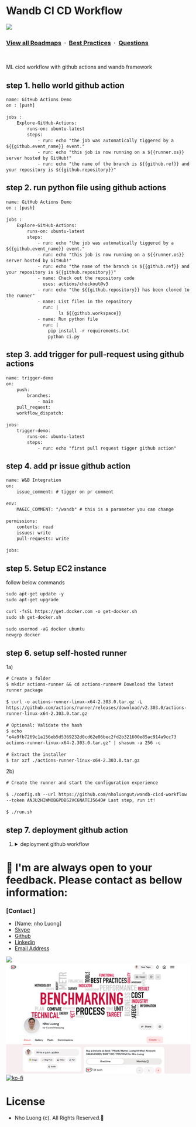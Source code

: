 # Wandb CI CD Workflow

![](https://i.imgur.com/waxVImv.png)
### [View all Roadmaps](https://github.com/nholuongut/all-roadmaps) &nbsp;&middot;&nbsp; [Best Practices](https://github.com/nholuongut/all-roadmaps/blob/main/public/best-practices/) &nbsp;&middot;&nbsp; [Questions](https://www.linkedin.com/in/nholuong/)
<br/>

ML cicd workflow with github actions and wandb framework

## step 1. hello world github action 
```
name: GitHub Actions Demo
on : [push]

jobs :
    Explore-GitHub-Actions:
        runs-on: ubuntu-latest
        steps:
            - run: echo "the job was automatically tiggered by a ${{github.event_name}} event."
            - run: echo "this job is now running on a ${{runner.os}} server hosted by GitHub!"
            - run: echo "the name of the branch is ${{github.ref}} and your repository is ${{github.repository}}"
```

## step 2. run python file using github actions

```
name: GitHub Actions Demo
on : [push]

jobs :
    Explore-GitHub-Actions:
        runs-on: ubuntu-latest
        steps:
            - run: echo "the job was automatically tiggered by a ${{github.event_name}} event."
            - run: echo "this job is now running on a ${{runner.os}} server hosted by GitHub!"
            - run: echo "the name of the branch is ${{github.ref}} and your repository is ${{github.repository}}"
            - name: Check out the repository code
              uses: actions/checkout@v3
            - run: echo "the ${{github.repository}} has been cloned to the runner"
            - name: List files in the repository
              run: |
                    ls ${{github.workspace}}
            - name: Run python file
              run: |
                pip install -r requirements.txt
                python ci.py

```

## step 3. add trigger for pull-request using github actions

```
name: trigger-demo
on: 
    push:
        branches:
            - main
    pull_request:
    workflow_dispatch:

jobs:
    trigger-demo:
        runs-on: ubuntu-latest
        steps:
            - run: echo "first pull request tigger github action"
```

## step 4. add pr issue github action

```
name: W&B Integration
on:
    issue_comment: # tigger on pr comment

env:
    MAGIC_COMMENT: "/wandb" # this is a parameter you can change

permissions:
    contents: read
    issues: write
    pull-requests: write

jobs:
```



## step 5. Setup EC2 instance

follow below commands 

```
sudo apt-get update -y
sudo apt-get upgrade

curl -fsSL https://get.docker.com -o get-docker.sh
sudo sh get-docker.sh

sudo usermod -aG docker ubuntu
newgrp docker
```
## step 6. setup self-hosted runner

1a)
```
# Create a folder
$ mkdir actions-runner && cd actions-runner# Download the latest runner package

$ curl -o actions-runner-linux-x64-2.303.0.tar.gz -L https://github.com/actions/runner/releases/download/v2.303.0/actions-runner-linux-x64-2.303.0.tar.gz

# Optional: Validate the hash
$ echo "e4a9fb7269c1a156eb5d5369232d0cd62e06bec2fd2b321600e85ac914a9cc73  actions-runner-linux-x64-2.303.0.tar.gz" | shasum -a 256 -c

# Extract the installer
$ tar xzf ./actions-runner-linux-x64-2.303.0.tar.gz
```

2b)

```
# Create the runner and start the configuration experience

$ ./config.sh --url https://github.com/nholuongut/wandb-cicd-workflow --token ANJU2HIWMOBGPDBS2VC6NATEJ564O# Last step, run it!

$ ./run.sh
```

## step 7. deployment github action

<ol>
<li> <details><summary>deployment github workflow</summary><blockquote>
  <details><summary>

    name: deployment
        on:
            issue_comment:

        env:
            MAGIC_COMMENT: "/deploy" # this is a parameter you can change

        permissions:
            contents: read
            issues: write
            pull-requests: write
            deployments: write

        jobs:
            integration:
                name: Continuous Integration
                runs-on: ubuntu-latest
                steps:
                - name: Checkout Code
                    uses: actions/checkout@v3
                    with:
                        ref: dev
            
                - name: Lint code
                    run: echo "Linting repository"
            
                - name: Run unit tests
                    run: echo "Running unit tests"

            build-and-push-ecr-image:
                if: (github.event.issue.pull_request != null) && (github.event.comment.body == '/deploy')
                name: Continuous Delivery
                needs: integration
                runs-on: ubuntu-latest
                steps:
                    -   name: Checkout Code
                        uses: actions/checkout@v3
                        with:
                            ref: dev
            
                    -   name: Install Utilities
                        run: |
                            pip install -r requirements.txt
                            sudo apt-get update
                            sudo apt-get install -y jq unzip
                            python src/model_deployment.py
                        env:
                            ENTITY: 'himasha'
                            PROJECT: 'mnist-experiment'
                            REGISTRY: 'mnist-registry'
                            TAG: 'production-candidate'
                            WANDB_API_KEY: ${{secrets.WANDB_API_KEY}}

                    -   name: Configure AWS credentials
                        uses: aws-actions/configure-aws-credentials@v1
                        with:
                            aws-access-key-id: ${{ secrets.AWS_ACCESS_KEY_ID }}
                            aws-secret-access-key: ${{ secrets.AWS_SECRET_ACCESS_KEY }}
                            aws-region: ${{ secrets.AWS_REGION }}

                    -   name: Login to Amazon ECR
                        id: login-ecr
                        uses: aws-actions/amazon-ecr-login@v1
            
                    -   name: Build, tag, and push image to Amazon ECR
                        id: build-image
                        env:
                            ECR_REGISTRY: ${{ steps.login-ecr.outputs.registry }}
                            ECR_REPOSITORY: ${{ secrets.ECR_REPOSITORY_NAME }}
                            IMAGE_TAG: latest
                        run: |
                            # Build a docker container and
                            # push it to ECR so that it can
                            # be deployed to ECS.
                            docker build -t $ECR_REGISTRY/$ECR_REPOSITORY:$IMAGE_TAG .
                            docker push $ECR_REGISTRY/$ECR_REPOSITORY:$IMAGE_TAG
                            echo "::set-output name=image::$ECR_REGISTRY/$ECR_REPOSITORY:$IMAGE_TAG"

            Continuous-Deployment:
                name: AWS Deployment
                needs: build-and-push-ecr-image
                runs-on: aws-cicd-host
                steps:
                    -   name: Checkout
                        uses: actions/checkout@v3
                        with:
                            ref: dev

                    -   name: Configure AWS credentials
                        uses: aws-actions/configure-aws-credentials@v1
                        with:
                            aws-access-key-id: ${{ secrets.AWS_ACCESS_KEY_ID }}
                            aws-secret-access-key: ${{ secrets.AWS_SECRET_ACCESS_KEY }}
                            aws-region: ${{ secrets.AWS_REGION }}

                    -   name: Login to Amazon ECR
                        id: login-ecr
                        uses: aws-actions/amazon-ecr-login@v1

                    -   name: Pull latest images
                        run: |
                            docker pull ${{secrets.AWS_ECR_LOGIN_URI}}/${{ secrets.ECR_REPOSITORY_NAME }}:latest
                        
                        # - name: Stop and remove  container if running
                        #   run: |
                        #    docker ps -q --filter "name=mltest" | grep -q . && docker stop mltest && docker rm -fv mltest
                    
                    -   name: Run Docker Image to serve users
                        run: |
                            docker run -d -p 8080:8080 --ipc="host" --name=mltest -e 'AWS_ACCESS_KEY_ID=${{ secrets.AWS_ACCESS_KEY_ID }}' -e 'AWS_SECRET_ACCESS_KEY=${{ secrets.AWS_SECRET_ACCESS_KEY }}' -e 'AWS_REGION=${{ secrets.AWS_REGION }}'  ${{secrets.AWS_ECR_LOGIN_URI}}/${{ secrets.ECR_REPOSITORY_NAME }}:latest
                    -   name: Clean previous images and containers
                        run: |
                            docker system prune -f
</summary><blockquote>
</li>
</ol>

# 🚀 I'm are always open to your feedback.  Please contact as bellow information:
### [Contact ]
* [Name: nho Luong]
* [Skype](luongutnho_skype)
* [Github](https://github.com/nholuongut/)
* [Linkedin](https://www.linkedin.com/in/nholuong/)
* [Email Address](luongutnho@hotmail.com)

![](https://i.imgur.com/waxVImv.png)
![](Donate.png)
[![ko-fi](https://ko-fi.com/img/githubbutton_sm.svg)](https://ko-fi.com/nholuong)

# License
* Nho Luong (c). All Rights Reserved.🌟




















